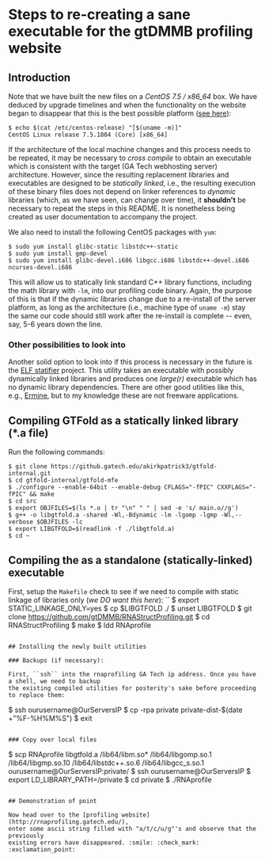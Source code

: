 # Steps to re-creating a sane executable for the gtDMMB profiling website

## Introduction

Note that we have built the new files on a *CentOS 7.5 / x86_64* box. We have deduced by 
upgrade timelines and when the functionality on the website began to disappear 
that this is the best possible platform ([see here]()): 
```
$ echo $(cat /etc/centos-release) "[$(uname -m)]"
CentOS Linux release 7.5.1804 (Core) [x86_64]
```
If the architecture of the local machine changes and this process needs to be repeated, it 
may be necessary to *cross compile* to obtain an executable which is consistent with the 
target (GA Tech webhosting server) architecture. 
However, since the resulting replacement libraries and executables are designed to be 
*statically linked*, i.e., the resulting execution of these binary files does not depend on 
linker references to *dynamic* libraries (which, as we have seen, can change over time), 
it **shouldn't** be necessary to repeat the steps in this README. It is nonetheless being 
created as user documentation to accompany the project. 

We also need to install the following CentOS packages with ``yum``:
```
$ sudo yum install glibc-static libstdc++-static
$ sudo yum install gmp-devel
$ sudo yum install glibc-devel.i686 libgcc.i686 libstdc++-devel.i686 ncurses-devel.i686
```
This will allow us to statically link standard C++ library functions, including the math
library with ``-lm``, into our profiling code binary. Again, the purpose of this is that if 
the dynamic libraries change due to a re-install of the server platform, as long as the 
architecture (i.e., machine type of ``uname -m``) stay the same our code should still work 
after the re-install is complete -- even, say, 5-6 years down the line. 

### Other possibilities to look into

Another solid option to look into if this process is necessary in the future is the 
[ELF statifier](http://statifier.sourceforge.net/) project. This utility takes an executable 
with possibly dynamically linked libraries and produces one *large(r)* executable which has 
no dynamic library dependencies. There are other good utilities like this, e.g., 
[Ermine](http://www.magicermine.com/), but to my knowledge these are not freeware applications. 

## Compiling GTFold as a statically linked library (*.a file)

Run the following commands:
```
$ git clone https://github.gatech.edu/akirkpatrick3/gtfold-internal.git
$ cd gtfold-internal/gtfold-mfe
$ ./configure --enable-64bit --enable-debug CFLAGS="-fPIC" CXXFLAGS="-fPIC" && make
$ cd src
$ export OBJFILES=$(ls *.o | tr "\n" " " | sed -e 's/ main.o//g')
$ g++ -o libgtfold.a -shared -Wl,-Bdynamic -lm -lgomp -lgmp -Wl,--verbose $OBJFILES -lc
$ export LIBGTFOLD=$(readlink -f ./libgtfold.a)
$ cd ~
```

## Compiling the <RNA Profiling Software> as a standalone (statically-linked) executable

First, setup the ``Makefile`` check to see if we need to compile with static linkage of 
libraries only (*we DO want this here*):
``
$ export STATIC_LINKAGE_ONLY=yes
$ cp $LIBGTFOLD ./
$ unset LIBGTFOLD
$ git clone https://github.com/gtDMMB/RNAStructProfiling.git
$ cd RNAStructProfiling
$ make
$ ldd RNAprofile
```

## Installing the newly built utilities

### Backups (if necessary):

First, ``ssh`` into the rnaprofiling GA Tech ip address. Once you have a shell, we need to backup 
the existing compiled utilities for posterity's sake before proceeding to replace them:
```
$ ssh ourusername@OurServersIP
$ cp -rpa private private-dist-$(date +"%F-%H%M%S")
$ exit
```

### Copy over local files

```
$ scp RNAprofile libgtfold.a /lib64/libm.so* /lib64/libgomp.so.1 /lib64/libgmp.so.10 /lib64/libstdc++.so.6 /lib64/libgcc_s.so.1 ourusername@OurServersIP:private/
$ ssh ourusername@OurServersIP
$ export LD_LIBRARY_PATH=/private
$ cd private
$ ./RNAprofile
```

## Demonstration of point

Now head over to the [profiling website](http://rnaprofiling.gatech.edu/), 
enter some ascii string filled with "a/t/c/u/g"'s and observe that the previously 
existing errors have disappeared. :smile: :check_mark: :exclamation_point:

